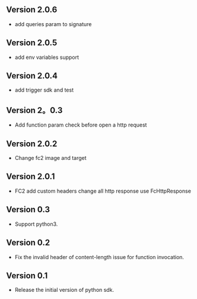 ## Version 2.0.6

* add queries param to signature

## Version 2.0.5

* add env variables support

## Version 2.0.4

* add trigger sdk and test

## Version 2。0.3

* Add function param check before open a http request

## Version 2.0.2

* Change fc2 image and target

## Version 2.0.1

*  FC2 add custom headers change all http response use FcHttpResponse

## Version 0.3

* Support python3.

## Version 0.2

* Fix the invalid header of content-length issue for function invocation.

## Version 0.1

* Release the initial version of python sdk.